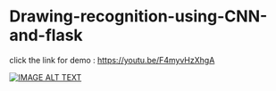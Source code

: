 # Drawing-recognition-using-CNN-and-flask
click the link for demo : https://youtu.be/F4myvHzXhgA

[![IMAGE ALT TEXT](http://img.youtube.com/vi/F4myvHzXhgA/0.jpg)](http://www.youtube.com/watch?v=F4myvHzXhgA "drawing recognition using deep learning")

